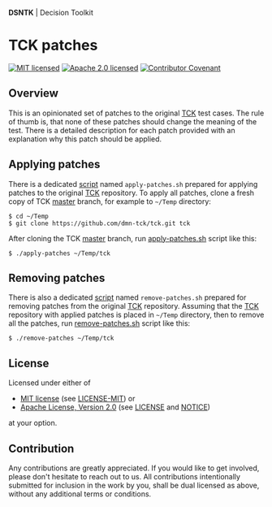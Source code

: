 **DSNTK** | Decision Toolkit

# TCK patches

[![MIT licensed][mit-badge]][mit-url]
[![Apache 2.0 licensed][apache-badge]][apache-url]
[![Contributor Covenant][coc-badge]][coc-url]

[mit-badge]: https://img.shields.io/badge/License-MIT-blue.svg
[mit-url]: https://opensource.org/licenses/MIT
[mit-license-url]: LICENSE-MIT
[apache-badge]: https://img.shields.io/badge/License-Apache%202.0-blue.svg
[apache-url]: https://www.apache.org/licenses/LICENSE-2.0
[apache-license-url]: LICENSE
[apache-notice-url]: NOTICE
[coc-badge]: https://img.shields.io/badge/Contributor%20Covenant-2.1-4baaaa.svg
[coc-url]: https://github.com/dsntk/dsntk-tck-patches/blob/main/CODE_OF_CONDUCT.md

## Overview

This is an opinionated set of patches to the original [TCK](https://github.com/dmn-tck/tck) test cases.
The rule of thumb is, that none of these patches should change the meaning of the test.
There is a detailed description for each patch provided with an explanation why this patch should be applied.

## Applying patches

There is a dedicated [script](apply-patches.sh) named `apply-patches.sh`
prepared for applying patches to the original [TCK](https://github.com/dmn-tck/tck) repository.
To apply all patches, clone a fresh copy of TCK [master](https://github.com/dmn-tck/tck/tree/master) branch,
for example to `~/Temp` directory:

```shell
$ cd ~/Temp
$ git clone https://github.com/dmn-tck/tck.git tck
```

After cloning the TCK [master](https://github.com/dmn-tck/tck/tree/master) branch,
run [apply-patches.sh](apply-patches.sh) script like this:

```shell
$ ./apply-patches ~/Temp/tck
```

## Removing patches

There is also a dedicated [script](remove-patches.sh) named `remove-patches.sh`
prepared for removing patches from the original [TCK](https://github.com/dmn-tck/tck) repository.
Assuming that the [TCK](https://github.com/dmn-tck/tck) repository with applied patches
is placed in `~/Temp` directory, then to remove all the patches,
run [remove-patches.sh](remove-patches.sh) script like this:

```shell
$ ./remove-patches ~/Temp/tck
```

## License

Licensed under either of

- [MIT license][mit-url] (see [LICENSE-MIT][mit-license-url]) or
- [Apache License, Version 2.0][apache-url] (see [LICENSE][apache-license-url] and [NOTICE][apache-notice-url])

at your option.

## Contribution

Any contributions are greatly appreciated.
If you would like to get involved, please don't hesitate to reach out to us.
All contributions intentionally submitted for inclusion in the work by you,
shall be dual licensed as above, without any additional terms or conditions.
